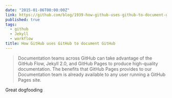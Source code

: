 ```yaml
---
date: "2015-01-06T00:00:00Z"
link: https://github.com/blog/1939-how-github-uses-github-to-document-github
published: true
tags:
  - github
  - Jekyll
  - workflow
title: How GitHub uses GitHub to document GitHub
---
```


> Documentation teams across GitHub can take advantage of the GitHub Flow, Jekyll 2.0, and GitHub Pages to produce
> high-quality documentation. The benefits that GitHub Pages provides to our Documentation team is already available to
> any user running a GitHub Pages site.

Great dogfooding
